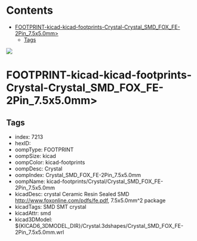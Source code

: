 



Contents
========

* [FOOTPRINT-kicad-kicad-footprints-Crystal-Crystal_SMD_FOX_FE-2Pin_7.5x5.0mm>](#footprint-kicad-kicad-footprints-crystal-crystal_smd_fox_fe-2pin_75x50mm)
	* [Tags](#tags)
  
![][im]
# FOOTPRINT-kicad-kicad-footprints-Crystal-Crystal_SMD_FOX_FE-2Pin_7.5x5.0mm>

## Tags

- index: 7213
- hexID: 
- oompType: FOOTPRINT
- oompSize: kicad
- oompColor: kicad-footprints
- oompDesc: Crystal
- oompIndex: Crystal_SMD_FOX_FE-2Pin_7.5x5.0mm
- oompName: kicad-footprints/Crystal/Crystal_SMD_FOX_FE-2Pin_7.5x5.0mm
- kicadDesc: crystal Ceramic Resin Sealed SMD http://www.foxonline.com/pdfs/fe.pdf, 7.5x5.0mm^2 package
- kicadTags: SMD SMT crystal
- kicadAttr: smd
- kicad3DModel: ${KICAD6_3DMODEL_DIR}/Crystal.3dshapes/Crystal_SMD_FOX_FE-2Pin_7.5x5.0mm.wrl



[im]: image.png
